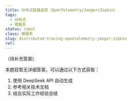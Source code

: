 ```yaml
---
title: 分布式链路追踪（OpenTelemetry/Jaeger/Zipkin）
tags:
  - 分布式
  - 微服务
status: robot
class: 微服务
slug: distributed-tracing-opentelemetry-jaeger-zipkin
ref:
---
```


（待补充答案）

本题目暂无详细答案，可以通过以下方式获取：

1. 使用 DeepSeek API 自动生成
2. 参考相关技术文档
3. 结合实际工作经验总结
